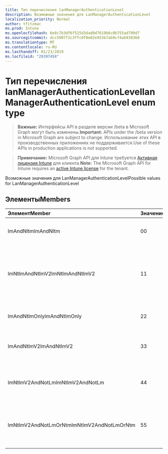 ```yaml
---
title: Тип перечисления lanManagerAuthenticationLevel
description: Возможные значения для LanManagerAuthenticationLevel
localization_priority: Normal
author: tfitzmac
ms.prod: Intune
ms.openlocfilehash: 6e8c7b3df6f515d3dad0d7619b6c0b755ad799d7
ms.sourcegitcommit: dcc5907f2c3ffc0f0e82e953b7ab9cf4ab938360
ms.translationtype: MT
ms.contentlocale: ru-RU
ms.lasthandoff: 01/23/2019
ms.locfileid: "29397458"
---
```

# <a name="lanmanagerauthenticationlevel-enum-type"></a><span data-ttu-id="eef16-103">Тип перечисления lanManagerAuthenticationLevel</span><span class="sxs-lookup"><span data-stu-id="eef16-103">lanManagerAuthenticationLevel enum type</span></span>

> <span data-ttu-id="eef16-104">**Важные:** Интерфейсы API в разделе версии /beta в Microsoft Graph могут быть изменены.</span><span class="sxs-lookup"><span data-stu-id="eef16-104">**Important:** APIs under the /beta version in Microsoft Graph are subject to change.</span></span> <span data-ttu-id="eef16-105">Использование этих API в производственных приложениях не поддерживается.</span><span class="sxs-lookup"><span data-stu-id="eef16-105">Use of these APIs in production applications is not supported.</span></span>

> <span data-ttu-id="eef16-106">**Примечание:** Microsoft Graph API для Intune требуется [Активная лицензия Intune](https://go.microsoft.com/fwlink/?linkid=839381) для клиента.</span><span class="sxs-lookup"><span data-stu-id="eef16-106">**Note:** The Microsoft Graph API for Intune requires an [active Intune license](https://go.microsoft.com/fwlink/?linkid=839381) for the tenant.</span></span>

<span data-ttu-id="eef16-107">Возможные значения для LanManagerAuthenticationLevel</span><span class="sxs-lookup"><span data-stu-id="eef16-107">Possible values for LanManagerAuthenticationLevel</span></span>

## <a name="members"></a><span data-ttu-id="eef16-108">Элементы</span><span class="sxs-lookup"><span data-stu-id="eef16-108">Members</span></span>
|<span data-ttu-id="eef16-109">Элемент</span><span class="sxs-lookup"><span data-stu-id="eef16-109">Member</span></span>|<span data-ttu-id="eef16-110">Значение</span><span class="sxs-lookup"><span data-stu-id="eef16-110">Value</span></span>|<span data-ttu-id="eef16-111">Описание</span><span class="sxs-lookup"><span data-stu-id="eef16-111">Description</span></span>|
|:---|:---|:---|
|<span data-ttu-id="eef16-112">lmAndNltm</span><span class="sxs-lookup"><span data-stu-id="eef16-112">lmAndNltm</span></span>|<span data-ttu-id="eef16-113">0</span><span class="sxs-lookup"><span data-stu-id="eef16-113">0</span></span>|<span data-ttu-id="eef16-114">Отправить LM & NTLM ответы</span><span class="sxs-lookup"><span data-stu-id="eef16-114">Send LM & NTLM responses</span></span>|
|<span data-ttu-id="eef16-115">lmNtlmAndNtlmV2</span><span class="sxs-lookup"><span data-stu-id="eef16-115">lmNtlmAndNtlmV2</span></span>|<span data-ttu-id="eef16-116">1</span><span class="sxs-lookup"><span data-stu-id="eef16-116">1</span></span>|<span data-ttu-id="eef16-117">Отправлять LM & использование NTLM сеансовая безопасность NTLMv2 при согласовании</span><span class="sxs-lookup"><span data-stu-id="eef16-117">Send LM & NTLM-use NTLMv2 session security if negotiated</span></span>|
|<span data-ttu-id="eef16-118">lmAndNtlmOnly</span><span class="sxs-lookup"><span data-stu-id="eef16-118">lmAndNtlmOnly</span></span>|<span data-ttu-id="eef16-119">2</span><span class="sxs-lookup"><span data-stu-id="eef16-119">2</span></span>|<span data-ttu-id="eef16-120">Отправлять LM & только NTLM ответы</span><span class="sxs-lookup"><span data-stu-id="eef16-120">Send LM & NTLM responses only</span></span>|
|<span data-ttu-id="eef16-121">lmAndNtlmV2</span><span class="sxs-lookup"><span data-stu-id="eef16-121">lmAndNtlmV2</span></span>|<span data-ttu-id="eef16-122">3</span><span class="sxs-lookup"><span data-stu-id="eef16-122">3</span></span>|<span data-ttu-id="eef16-123">Отправлять LM & только ответы NTLMv2</span><span class="sxs-lookup"><span data-stu-id="eef16-123">Send LM & NTLMv2 responses only</span></span>|
|<span data-ttu-id="eef16-124">lmNtlmV2AndNotLm</span><span class="sxs-lookup"><span data-stu-id="eef16-124">lmNtlmV2AndNotLm</span></span>|<span data-ttu-id="eef16-125">4</span><span class="sxs-lookup"><span data-stu-id="eef16-125">4</span></span>|<span data-ttu-id="eef16-126">Отправьте LM & только ответы NTLMv2.</span><span class="sxs-lookup"><span data-stu-id="eef16-126">Send LM & NTLMv2 responses only.</span></span> <span data-ttu-id="eef16-127">Отказывать LM</span><span class="sxs-lookup"><span data-stu-id="eef16-127">Refuse LM</span></span>|
|<span data-ttu-id="eef16-128">lmNtlmV2AndNotLmOrNtm</span><span class="sxs-lookup"><span data-stu-id="eef16-128">lmNtlmV2AndNotLmOrNtm</span></span>|<span data-ttu-id="eef16-129">5</span><span class="sxs-lookup"><span data-stu-id="eef16-129">5</span></span>|<span data-ttu-id="eef16-130">Отправьте LM & только ответы NTLMv2.</span><span class="sxs-lookup"><span data-stu-id="eef16-130">Send LM & NTLMv2 responses only.</span></span> <span data-ttu-id="eef16-131">Отказ от LM & NTLM</span><span class="sxs-lookup"><span data-stu-id="eef16-131">Refuse LM & NTLM</span></span>|





